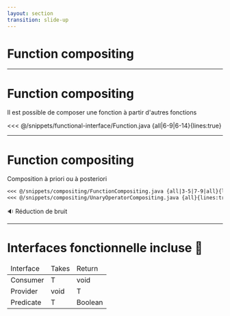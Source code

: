 ```yaml
---
layout: section
transition: slide-up
---
```


# Function compositing

---

# Function compositing

Il est possible de composer une fonction à partir d'autres fonctions

<<< @/snippets/functional-interface/Function.java {all|6-9|6-14}{lines:true}

---

# Function compositing
Composition à priori ou à posteriori

````md magic-move
<<< @/snippets/compositing/FunctionCompositing.java {all|3-5|7-9|all}{lines:true}
<<< @/snippets/compositing/UnaryOperatorCompositing.java {all}{lines:true}
````

<v-click>

🔉 <span v-mark.red="5">Réduction de bruit</span>

</v-click>

---

# Interfaces fonctionnelle incluse 🧠

<table>
    <thead>
        <tr>
            <td>Interface</td>
            <td>Takes</td>
            <td>Return</td>
        </tr>
    </thead>
    <tbody>
        <tr>
            <td>Consumer</td>
            <td>T</td>
            <td>void</td>
        </tr>
        <tr>
            <td>Provider</td>
            <td>void</td>
            <td>T</td>
        </tr>
        <tr>
            <td>Predicate</td>
            <td>T</td>
            <td>Boolean</td>
        </tr>
    </tbody>
</table>
